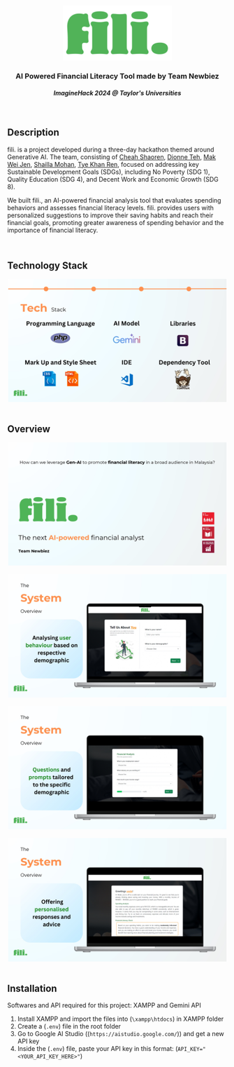 <br>

<div align="center">
  <img src="images/logo.png" style="width:250px;" alt="Logo">
  <h3 align="center">AI Powered Financial Literacy Tool made by Team Newbiez</h3>
  <h5>ImagineHack 2024 @ Taylor's Universities</h5>
</div>

<br>

## Description
fili. is a project developed during a three-day hackathon themed around Generative AI. The team, consisting of <a href="https://github.com/ShaorenCheah">Cheah Shaoren</a>, <a href="https://github.com/dionnieteh">Dionne Teh</a>, <a href="https://github.com/makwj">Mak Wei Jen</a>, <a href="https://github.com/shai-mohan">Shailla Mohan</a>, <a href="https://github.com/khanren">Tye Khan Ren</a>, focused on addressing key Sustainable Development Goals (SDGs), including No Poverty (SDG 1), Quality Education (SDG 4), and Decent Work and Economic Growth (SDG 8).

We built fili., an AI-powered financial analysis tool that evaluates spending behaviors and assesses financial literacy levels. fili. provides users with personalized suggestions to improve their saving habits and reach their financial goals, promoting greater awareness of spending behavior and the importance of financial literacy.

<br>

## Technology Stack
<div align="center">
  <img src="images\readme\Team_Newbiez_pages-to-jpg-0007.jpg" style="width:500px;" alt="Tech Stack">
</div>
<br>

## Overview
<div align="center">
  <img src="images\readme\Team_Newbiez_pages-to-jpg-0004.jpg" style="width:500px;" alt="Title">
</div>
<br>
<div align="center">
  <img src="images\readme\Team_Newbiez_pages-to-jpg-0010.jpg" style="width:500px;" alt="Feature 1">
</div>
<br>
<div align="center">
  <img src="images\readme\Team_Newbiez_pages-to-jpg-0011.jpg" style="width:500px;" alt="Feature 2">
</div>
<br>
<div align="center">
  <img src="images\readme\Team_Newbiez_pages-to-jpg-0012.jpg" style="width:500px;" alt="Feature 3">
</div>
<br>

## Installation

Softwares and API required for this project: XAMPP and Gemini API

1. Install XAMPP and import the files into (`\xampp\htdocs`) in XAMPP folder
2. Create a (`.env`) file in the root folder
3. Go to Google AI Studio ((`https://aistudio.google.com/`)) and get a new API key
4. Inside the (`.env`) file, paste your API key in this format: (`API_KEY="<YOUR_API_KEY_HERE>"`)

<br>